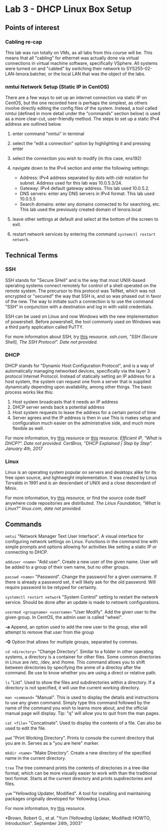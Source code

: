 # Lab 3 - DHCP Linux Box Setup

## Points of interest

### Cabling re-cap
This lab was run totally on VMs, as all labs from this course will be.  This means that all "cabling" for ethernet was actually done via virtual connections in virtual machine software, specifically VSphere.  All systems were turned on and "cabled" by switching their network to SYS255-02-LAN-lenora.batcher, or the local LAN that was the object of the labs.

### nmtui Network Setup (Static IP in CentOS)
There are a few ways to set up an internet connection via static IP on CentOS, but the one recorded here is perhaps the simplest, as others involve directly editing the config files of the system.  Instead, a tool called nmtui (defined in more detail under the "commands" section below) is used as a more clear-cut, user-friendly method.  The steps to set up a static IPv4 address are outlined below.
 1. enter command "nmtui" in terminal
 2. select the "edit a connection" option by highlighting it and pressing enter
 3. select the connection you wish to modify (in this case, ens192)
 4. navigate down to the IPv4 section and enter the following settings:
	- Address: IPv4 address separated by dots with cidr notation for subnet.  Address used for this lab was 10.0.5.3/24.
	- Gateway: IPv4 default gateway address.  This lab used 10.0.5.2.
	- DNS servers: enter any DNS servers in IPv4 format.  This lab used 10.0.5.5
	- Search domains: enter any domains connected to for searching, etc.  This lab used the previously created domain of lenora.local
	
 5. leave other settings at default and select <OK> at the bottom of the screen to exit.
 6. restart network services by entering the command ```systemctl restart network```. 

## Technical Terms

### SSH
SSH stands for "Secure SHell" and is the way that most UNIX-based operating systems connect remotely for control of a shell operated on the remote system.  The precursor to this protocol was TelNet, which was not encrypted or "secured" the way that SSH is, and so was phased out in favor of the new.  The way to initiate such a connection is to use the command "SSH" in conjunction with a destination and log in with valid credentials.

SSH can be used on Linux and now Windows with the new implementation of powershell.  Before powershell, the tool commonly used on Windows was a third party application called PuTTY.

For more information about SSH, try [this](https://www.ssh.com/ssh/#the-ssh-protocol) resource.
*ssh.com, "SSH (Secure Shell), The SSH Protocol". Date not provided.*

### DHCP
DHCP stands for "Dynamic Host Configuration Protocol", and is a way of automatically managing networked devices, specifically via the layer 3 protocol Internet Protocol.  Instead of statically setting an IP address for a host system, the system can request one from a server that is supplied dynamically depending upon availability, among other things.  The basic process works like this:
 1. Host system broadcasts that it needs an IP address
 2. DHCP server sends back a potential address
 3. Host system requests to lease the address for a certain period of time
 4. Server agrees and the IP address is then in use
This is makes setup and configuration much easier on the administrative side, and much more flexible as well.

For more information, try [this](https://www.efficientip.com/what-is-dhcp-and-why-is-it-important/) resource or [this](https://www.youtube.com/watch?v=S43CFcpOZSI&feature=youtu.be) resource.
*Efficient iP, "What is DHCP?".  Date not provided.*
*CertBros, "DHCP Explained | Step by Step". January 4th, 2017*

### Linux
Linux is an operating system popular on servers and desktops alike for its free open source, and lightweight implementation.  It was created by Linus Torvalds in 1991 and is an descendant of UNIX and a close descendant of Minix.

For more information, try [this](https://www.linux.com/what-is-linux/) resource, or find the source code itself anywhere code repositories are distributed.
*The Linux Foundation, "What Is Linux?" linux.com, date not provided.*

## Commands

```nmtui```
"Network Manager Text User Interface".  A visual interface for configuring network settings on Linux.  Functions in the command line with simple prompts and options allowing for activities like setting a static IP or connecting to DHCP.

```adduser <name>```
"Add user".  Create a new user of the given name.  User will be added to a group of their own name, but no other groups.

```passwd <name>```
"Password".  Change the password for a given username.  If there is already a password set, it will likely ask for the old password.  Will require password to be retyped for certainty.

```systemctl restart network```
"System Control" setting to restart the network service.  Should be done after an update is made to netowrk configurations.

```usermod <groupname> <username>```
"User Modify".  Add the given user to the given group.  In CentOS, the admin user is called "wheel".

**-a** Append, an option used to add the new user to the group, else will attempt to remove that user from the group

**-G** Option that allows for multiple groups, separated by commas.

```cd <directory>```
"Change Directory".  Similar to a folder in other operating systems, a directory is a container for other files.  Some common directories in Linux are /etc, /dev, and /home.  This command allows you to shift between directories by specifying the anme of a directoy after the command.  Be use to know whether you are using a direct or relative path.

```ls```
"List".  Used to show the files and subdirectories within a directory.  If a directory is not specified, it will use the current working directory.

```man <command>```
"Manual".  This is used to display the details and instructions to use any given command.  Simply type this command followed by the name of the command you wish to learns more about, and the official manual page will display.  Tip: "q" will allow you to quit from the man pages.

```cat <file>```
"Concatinate".  Used to display the contents of a file.  Can also be used to edit the file.

```pwd```
"Print Working Directory".  Prints to console the current directory that you are in.  Serves as a "you are here" marker.

```mkdir <name>```
"Make Directory".  Create a new directory of the specified name in the current directory.

```tree```
The tree command prints the contents of directories in a tree-like format, which can be more visually easier to work with than the traditional text format.  Starts at the current directory and prints supdirectories and files.

```yum```
"Yellowdog Updater, Modified".  A tool for installing and maintaining packages originally developed for Yellowdog Linux.

For more information, try [this](https://webhome.phy.duke.edu/~rgb/General/yum_HOWTO/yum_HOWTO/yum_HOWTO-1.html) resource.

*Brown, Robert G., et al. "Yum (Yellowdog Updater, Modified) HOWTO, Introduction". September 24th, 2003"

